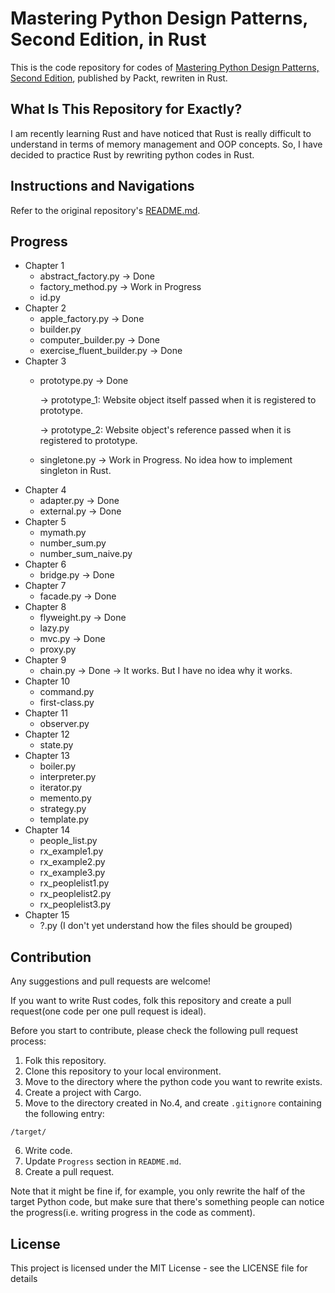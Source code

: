 # Mastering Python Design Patterns, Second Edition, in Rust

This is the code repository for codes of [Mastering Python Design Patterns, Second Edition](https://www.packtpub.com/application-development/mastering-python-design-patterns-second-edition?utm_source=github&utm_medium=repository&utm_campaign=), published by Packt, rewriten in Rust.


## What Is This Repository for Exactly?

I am recently learning Rust and have noticed that Rust is really difficult to understand in terms of memory management and OOP concepts. So, I have decided to practice Rust by rewriting python codes in Rust.


## Instructions and Navigations

Refer to the original repository's [README.md](https://github.com/PacktPublishing/Mastering-Python-Design-Patterns-Second-Edition/blob/master/README.md).


## Progress

* Chapter 1
  * abstract_factory.py -> Done
  * factory_method.py -> Work in Progress
  * id.py
* Chapter 2
  * apple_factory.py -> Done
  * builder.py
  * computer_builder.py -> Done
  * exercise_fluent_builder.py -> Done
* Chapter 3
  * prototype.py -> Done

    -> prototype_1: Website object itself passed when it is registered to prototype.

    -> prototype_2: Website object's reference passed when it is registered to prototype.
  * singletone.py -> Work in Progress. No idea how to implement singleton in Rust.
* Chapter 4
  * adapter.py -> Done
  * external.py -> Done
* Chapter 5
  * mymath.py
  * number_sum.py
  * number_sum_naive.py
* Chapter 6
  * bridge.py -> Done
* Chapter 7
  * facade.py -> Done
* Chapter 8
  * flyweight.py -> Done
  * lazy.py
  * mvc.py -> Done
  * proxy.py
* Chapter 9
  * chain.py -> Done
    -> It works. But I have no idea why it works.
* Chapter 10
  * command.py
  * first-class.py
* Chapter 11
  * observer.py
* Chapter 12
  * state.py
* Chapter 13
  * boiler.py
  * interpreter.py
  * iterator.py
  * memento.py
  * strategy.py
  * template.py
* Chapter 14
  * people_list.py
  * rx_example1.py
  * rx_example2.py
  * rx_example3.py
  * rx_peoplelist1.py
  * rx_peoplelist2.py
  * rx_peoplelist3.py
* Chapter 15
  * ?.py (I don't yet understand how the files should be grouped)


## Contribution

Any suggestions and pull requests are welcome!

If you want to write Rust codes, folk this repository and create a pull request(one code per one pull request is ideal).

Before you start to contribute, please check the following pull request process:

1. Folk this repository.
2. Clone this repository to your local environment.
3. Move to the directory where the python code you want to rewrite exists.
4. Create a project with Cargo.
5. Move to the directory created in No.4, and create `.gitignore` containing the following entry:

```
/target/
```

6. Write code.
7. Update `Progress` section in `README.md`.
8. Create a pull request.

Note that it might be fine if, for example, you only rewrite the half of the target Python code, but make sure that there's something people can notice the progress(i.e. writing progress in the code as comment).


## License

This project is licensed under the MIT License - see the LICENSE file for details
